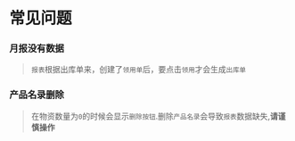 # 常见问题

### 月报没有数据

> `报表`根据出库单来，创建了`领用单`后，要点击`领用`才会生成`出库单`


### 产品名录删除

> 在物资数量为`0`的时候会显示`删除按钮`.删除`产品名录`会导致`报表`数据缺失,**请谨慎操作**
